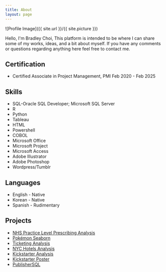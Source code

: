 ```yaml
---
title: About
layout: page
---
```

![Profile Image]({{ site.url }}/{{ site.picture }})

<p>Hello, I'm Bradley Choi, This platform is intended to be where I can share 
some of my works, ideas, and a bit about myself. If you have any comments or 
questions regarding anything here feel free to contact me.</p>

<h2>Certification</h2>

<ul class="Certification-list">
	<li>Certified Associate in Project Management, PMI Feb 2020 - Feb 2025</li>
</ul>

<h2>Skills</h2>

<ul class="skill-list">
	<li>SQL-Oracle SQL Developer; Microsoft SQL Server</li>
	<li>R</li>
	<li>Python</li>
	<li>Tableau</li>
	<li>HTML</li>
	<li>Powershell</li>
	<li>COBOL</li>
	<li>Microsoft Office</li>
	<li>Microsoft Project</li>
	<li>Microsoft Access</li>
	<li>Adobe Illustrator</li>
	<li>Adobe Photoshop</li>
	<li>Wordpress/Tumblr</li>
</ul>

<h2>Languages</h2>

<ul class="language-list">
	<li>English - Native</li>
	<li>Korean - Native</li>
	<li>Spanish - Rudimentary</li>
</ul>

<h2>Projects</h2>

<ul>
	<li><a href="https://github.com/bradvision/IST652_Scripting/blob/master/NHS%20Prescribing%20Analysis/NHS%20Practice%20Level%20Prescribing%20Analysis.md">NHS Practice Level Prescribing Analysis</a></li>
	<li><a href="https://github.com/bradvision/IST652_Scripting/blob/master/Pokemon/Pokemon.md">Pokémon Seaborn</a></li>
	<li><a href="https://github.com/bradvision/TicketingAnalysisProj/blob/master/Code.R">Ticketing Analysis</a></li>
	<li><a href="https://github.com/bradvision/IST687-IST719/blob/master/IST687%20Project%20Code.R">NYC Hotels Analysis</a></li>
	<li><a href="https://github.com/bradvision/IST687-IST719/blob/master/VisualisationPosterProjectcode.R">Kickstarter Analysis</a></li>
	<li><a href="https://www.dropbox.com/s/spl13bikrjjdugt/Kickstarter_Poster.pdf?dl=0">Kickstarter Poster</a></li>
	<li><a href="https://github.com/bradvision/Graduate-IST-Project-Codes/blob/master/IST659_Project_Code.sql">PublisherSQL</a></li>
</ul>

